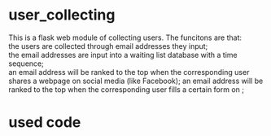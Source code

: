 # user_collecting
This is a flask web module of collecting users. The funcitons are that:  
the users are collected through email addresses they input;  
the email addresses are input into a waiting list database with a time sequence;  
an email address will be ranked to the top when the corresponding user shares a  webpage on social media (like Facebook);
an email address will be ranked to the top when the corresponding user fills a certain form on ;

# used code
